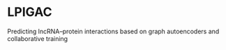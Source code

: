 # LPIGAC
Predicting lncRNA–protein interactions based on graph autoencoders and collaborative training
